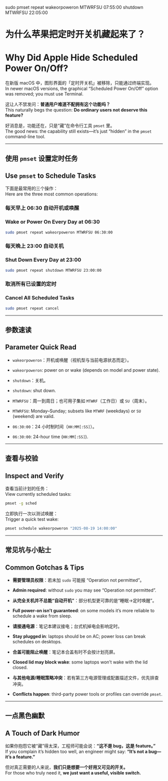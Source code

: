 sudo pmset repeat wakeorpoweron MTWRFSU 07:55:00 shutdown MTWRFSU 22:05:00

# 为什么苹果把定时开关机藏起来了？  
# Why Did Apple Hide Scheduled Power On/Off?

在新版 macOS 中，图形界面的「定时开关机」被移除，只能通过终端实现。  
In newer macOS versions, the graphical “Scheduled Power On/Off” option was removed; you must use Terminal.

这让人不禁发问：**普通用户难道不配拥有这个功能吗？**  
This naturally begs the question: **Do ordinary users not deserve this feature?**

好消息是，功能还在，只是“藏”在命令行工具 `pmset` 里。  
The good news: the capability still exists—it’s just “hidden” in the `pmset` command-line tool.

---

## 使用 `pmset` 设置定时任务  
## Use `pmset` to Schedule Tasks

下面是最常用的三个操作：  
Here are the three most common operations:

### 每天早上 06:30 自动开机或唤醒  
### Wake or Power On Every Day at 06:30
```bash
sudo pmset repeat wakeorpoweron MTWRFSU 06:30:00
```

### 每天晚上 23:00 自动关机  
### Shut Down Every Day at 23:00
```bash
sudo pmset repeat shutdown MTWRFSU 23:00:00
```

### 取消所有已设置的定时  
### Cancel All Scheduled Tasks
```bash
sudo pmset repeat cancel
```

---

## 参数速读  
## Parameter Quick Read

- `wakeorpoweron`：开机或唤醒（视机型与当前电源状态而定）。  
- `wakeorpoweron`: power on or wake (depends on model and power state).

- `shutdown`：关机。  
- `shutdown`: shut down.

- `MTWRFSU`：周一到周日；也可用子集如 `MTWRF`（工作日）或 `SU`（周末）。  
- `MTWRFSU`: Monday–Sunday; subsets like `MTWRF` (weekdays) or `SU` (weekend) are valid.

- `06:30:00`：24 小时制时间（`HH:MM[:SS]`）。  
- `06:30:00`: 24-hour time (`HH:MM[:SS]`).

---

## 查看与校验  
## Inspect and Verify

查看当前计划的任务：  
View currently scheduled tasks:
```bash
pmset -g sched
```

立即执行一次以测试唤醒：  
Trigger a quick test wake:
```bash
pmset schedule wakeorpoweron "2025-08-19 14:00:00"
```

---

## 常见坑与小贴士  
## Common Gotchas & Tips

- **需要管理员权限**：若未加 `sudo` 可能报 “Operation not permitted”。  
- **Admin required**: without `sudo` you may see “Operation not permitted”.

- **从完全关机并不总能“自动开机”**：部分机型更可靠的是“睡眠→定时唤醒”。  
- **Full power-on isn’t guaranteed**: on some models it’s more reliable to schedule a wake from sleep.

- **请接通电源**：笔记本建议接电；台式机掉电会影响定时。  
- **Stay plugged in**: laptops should be on AC; power loss can break schedules on desktops.

- **合盖可能阻止唤醒**：笔记本合盖有时不会按计划亮屏。  
- **Closed lid may block wake**: some laptops won’t wake with the lid closed.

- **与其他电源/睡眠策略冲突**：若有第三方电源管理或配置描述文件，优先排查冲突。  
- **Conflicts happen**: third-party power tools or profiles can override `pmset`.

---

## 一点黑色幽默  
## A Touch of Dark Humor

如果你抱怨它被“藏”得太深，工程师可能会说：**“这不是 bug，这是 feature。”**  
If you complain it’s hidden too well, an engineer might say: **“It’s not a bug—it’s a feature.”**

但对真正需要的人来说，**我们只是想要一个好用又可见的开关。**  
For those who truly need it, **we just want a useful, visible switch.**
